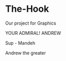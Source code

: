 The-Hook
========

Our project for Graphics

YOUR ADMIRAL! ANDREW

Sup - Mandeh

Andrew the greater
